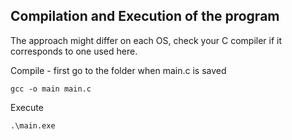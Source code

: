 ## Compilation and Execution of the program

The approach might differ on each OS, check your C compiler if it corresponds to one used here.

Compile - first go to the folder when main.c is saved


```
gcc -o main main.c
```

Execute

```
.\main.exe
```